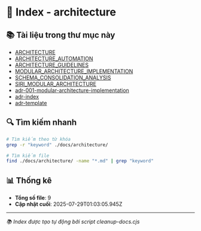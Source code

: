 # 📁 Index - architecture

## 📚 Tài liệu trong thư mục này

- [ARCHITECTURE](./ARCHITECTURE.md)
- [ARCHITECTURE_AUTOMATION](./ARCHITECTURE_AUTOMATION.md)
- [ARCHITECTURE_GUIDELINES](./ARCHITECTURE_GUIDELINES.md)
- [MODULAR_ARCHITECTURE_IMPLEMENTATION](./MODULAR_ARCHITECTURE_IMPLEMENTATION.md)
- [SCHEMA_CONSOLIDATION_ANALYSIS](./SCHEMA_CONSOLIDATION_ANALYSIS.md)
- [SIRI_MODULAR_ARCHITECTURE](./SIRI_MODULAR_ARCHITECTURE.md)
- [adr-001-modular-architecture-implementation](./adr-001-modular-architecture-implementation.md)
- [adr-index](./adr-index.md)
- [adr-template](./adr-template.md)

## 🔍 Tìm kiếm nhanh

```bash
# Tìm kiếm theo từ khóa
grep -r "keyword" ./docs/architecture/

# Tìm kiếm file
find ./docs/architecture/ -name "*.md" | grep "keyword"
```

## 📊 Thống kê

- **Tổng số file**: 9
- **Cập nhật cuối**: 2025-07-29T01:03:05.945Z

---

_📚 Index được tạo tự động bởi script cleanup-docs.cjs_
